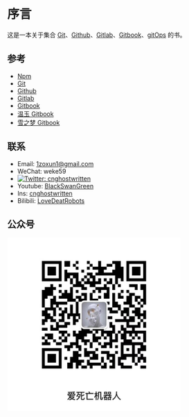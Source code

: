# 序言

这是一本关于集合 [Git](https://git-scm.com/about)、[Github](https://github.com/)、[Gitlab](https://about.gitlab.com/)、[Gitbook](https://www.gitbook.com/)、[gitOps](https://argoproj.github.io/) 的书。

## 参考

- [Npm](https://www.npmjs.com/package/gitbook)
- [Git](https://git-scm.com/)
- [Github](https://docs.github.com/cn)
- [Gitlab](https://about.gitlab.com/)
- [Gitbook](https://www.gitbook.com/)
- [温玉 Gitbook](http://www.zhaowenyu.com/gitbook-doc/)
- [雪之梦 Gitbook](https://snowdreams1006.github.io/)

## 联系

- Email: 1zoxun1@gmail.com
- WeChat: weke59
- [![Twitter: cnghostwritten](https://img.shields.io/twitter/follow/cnghostwritten?style=social)](https://twitter.com/cnghostwritten)
- Youtube: [BlackSwanGreen](https://www.youtube.com/channel/UC4yHO4YeSU-fY2CqDob5pFA)
- Ins: [cnghostwritten](https://www.instagram.com/cnghostwritten/)
- Bilibili: [LoveDeatRobots](https://space.bilibili.com/400114617?spm_id_from=333.1007.0.0)

## 公众号

<img src="https://github.com/Ghostwritten/gitbook-docs/blob/gh-pages/assets/imgs/public.jpg?raw=true" width = "400" height = "400" alt="爱死亡机器人" align=center />
